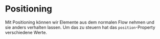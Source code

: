 # Positioning

Mit Positioning können wir Elemente aus dem normalen Flow nehmen und sie anders verhalten lassen. Um das zu steuern hat das `position`-Property
verschiedene Werte.
